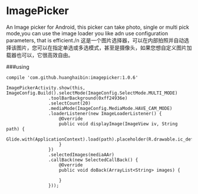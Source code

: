 # ImagePicker
An Image picker for Android, this picker can take photo, single or multi pick mode,you can use the image loader you like adn use configuration parameters, that is efficient./n 这是一个图片选择器，可以在内部拍照并自动选择该图片，您可以在指定单选或多选模式，甚至是摄像头，如果您想自定义图片加载器也可以，它很高效自由。

###using
```
compile 'com.github.huanghaibin:imagepicker:1.0.6'
```
```
ImagePickerActivity.show(this, ImageConfig.Build().selectMode(ImageConfig.SelectMode.MULTI_MODE)
                .toolBarBackground(0xff24936e)
                .selectCount(20)
                .mediaMode(ImageConfig.MediaMode.HAVE_CAM_MODE)
                .loaderListener(new ImageLoaderListener() {
                    @Override
                    public void displayImage(ImageView iv, String path) {
                        Glide.with(ApplicationContext).load(path).placeholder(R.drawable.ic_default).into(iv);
                    }
                })
                .selectedImages(mediaAAr)
                .callBack(new SelectedCallBack() {
                    @Override
                    public void doBack(ArrayList<String> images) {
                       
                    }
                })); 
```

